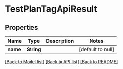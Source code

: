 # TestPlanTagApiResult
## Properties

| Name | Type | Description | Notes |
|------------ | ------------- | ------------- | -------------|
| **name** | **String** |  | [default to null] |

[[Back to Model list]](../README.md#documentation-for-models) [[Back to API list]](../README.md#documentation-for-api-endpoints) [[Back to README]](../README.md)

